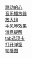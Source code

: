 [跳动的心](https://houzhikai.github.io/play/heart/heart.html)<br>
[音乐播放器](https://houzhikai.github.io/play/Music/index.html)<br>
[放大镜](https://houzhikai.github.io/play/bigger/bigger.html)<br>
[手风琴效果](https://houzhikai.github.io/play/collapse.html)<br>
[消息提醒](https://houzhikai.github.io/Message/message.html)<br>
[tab选项卡](https://houzhikai.github.io/operating/)<br>
[打开弹窗](https://houzhikai.github.io/Dialog/)<br>
[轮播图](https://houzhikai.github.io/Carousel/)
[]()<br>

